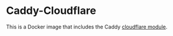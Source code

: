 # Caddy-Cloudflare

This is a Docker image that includes the Caddy [cloudflare module](https://github.com/caddy-dns/cloudflare).
